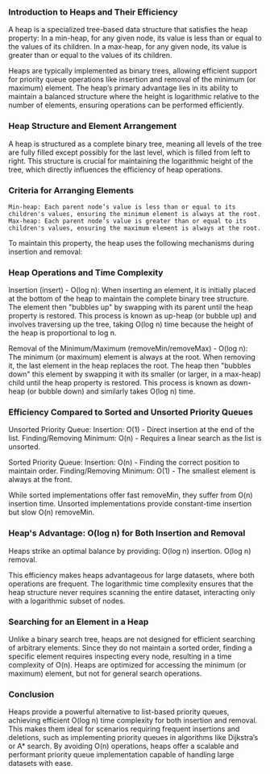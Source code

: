 ### Introduction to Heaps and Their Efficiency

A heap is a specialized tree-based data structure that satisfies the heap property:
    In a min-heap, for any given node, its value is less than or equal to the values of its children.
    In a max-heap, for any given node, its value is greater than or equal to the values of its children.

Heaps are typically implemented as binary trees, allowing efficient support for priority queue operations like insertion and removal of the minimum (or maximum) element. The heap’s primary advantage lies in its ability to maintain a balanced structure where the height is logarithmic relative to the number of elements, ensuring operations can be performed efficiently.

### Heap Structure and Element Arrangement

A heap is structured as a complete binary tree, meaning all levels of the tree are fully filled except possibly for the last level, which is filled from left to right. This structure is crucial for maintaining the logarithmic height of the tree, which directly influences the efficiency of heap operations.

### Criteria for Arranging Elements

    Min-heap: Each parent node’s value is less than or equal to its children's values, ensuring the minimum element is always at the root.
    Max-heap: Each parent node’s value is greater than or equal to its children's values, ensuring the maximum element is always at the root.

To maintain this property, the heap uses the following mechanisms during insertion and removal:

### Heap Operations and Time Complexity

Insertion (insert) - O(log n):
    When inserting an element, it is initially placed at the bottom of the heap to maintain the complete binary tree structure.
    The element then "bubbles up" by swapping with its parent until the heap property is restored. This process is known as up-heap (or bubble up) and involves traversing up the tree, taking O(log n) time because the height of the heap is proportional to log n.

Removal of the Minimum/Maximum (removeMin/removeMax) - O(log n):
    The minimum (or maximum) element is always at the root. When removing it, the last element in the heap replaces the root.
    The heap then "bubbles down" this element by swapping it with its smaller (or larger, in a max-heap) child until the heap property is restored. This process is known as down-heap (or bubble down) and similarly takes O(log n) time.

### Efficiency Compared to Sorted and Unsorted Priority Queues

Unsorted Priority Queue:
    Insertion: O(1) - Direct insertion at the end of the list.
    Finding/Removing Minimum: O(n) - Requires a linear search as the list is unsorted.

Sorted Priority Queue:
    Insertion: O(n) - Finding the correct position to maintain order.
    Finding/Removing Minimum: O(1) - The smallest element is always at the front.

While sorted implementations offer fast removeMin, they suffer from O(n) insertion time. Unsorted implementations provide constant-time insertion but slow O(n) removeMin.

### Heap's Advantage: O(log n) for Both Insertion and Removal

Heaps strike an optimal balance by providing:
    O(log n) insertion.
    O(log n) removal.

This efficiency makes heaps advantageous for large datasets, where both operations are frequent. The logarithmic time complexity ensures that the heap structure never requires scanning the entire dataset, interacting only with a logarithmic subset of nodes.

### Searching for an Element in a Heap

Unlike a binary search tree, heaps are not designed for efficient searching of arbitrary elements. Since they do not maintain a sorted order, finding a specific element requires inspecting every node, resulting in a time complexity of O(n). Heaps are optimized for accessing the minimum (or maximum) element, but not for general search operations.

### Conclusion

Heaps provide a powerful alternative to list-based priority queues, achieving efficient O(log n) time complexity for both insertion and removal. This makes them ideal for scenarios requiring frequent insertions and deletions, such as implementing priority queues in algorithms like Dijkstra’s or A* search. By avoiding O(n) operations, heaps offer a scalable and performant priority queue implementation capable of handling large datasets with ease.